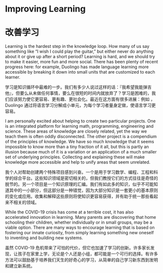 # Improving Learning
# 改善学习

Learning is the hardest step in the knowledge loop. How many of us say something like “I wish I could play the guitar,” but either never do anything about it or give up after a short period? Learning is hard, and we should try to make it easier, more fun and more social. There has been plenty of recent progress here: for example, Duolingo has made language learning more accessible by breaking it down into small units that are customized to each learner.

学习是知识循环中最难的一步。我们有多少人说过这样的话：『我希望我能弹吉他』，但要么从未做任何事情，要么在很短的时间内就放弃了？学习是困难的，我们应该努力使它更容易、更有趣、更社会化。最近在这方面有很多进展：例如 ，Duolingo 通过将语言学习分解成小单元，为每个学习者量身定做，使语言学习更容易。

I am personally excited about helping to create two particular projects. One is an integrated platform for learning math, programming, engineering and science. These areas of knowledge are closely related, yet the way we teach them is often oddly disconnected. The other project is a compendium of the principles of knowledge. We have so much knowledge that it seems impossible to know more than a tiny fraction of it all, but this is partly an illusion because much of it is a variation or an application of a much smaller set of underlying principles. Collecting and explaining these will make knowledge more accessible and help to unify areas that seem unrelated.

我个人对帮助创建两个特殊项目感到兴奋。一个是用于学习数学、编程、工程和科学的综合平台。这些知识领域是密切相关的，但我们教授它们的方式往往是奇怪的脱节的。另一个项目是一个知识原理的汇编。我们有如此多的知识，似乎不可能知道其中的一小部分，但这部分是一种错觉，因为大部分知识是一套更小的基本原则的变化或应用。收集和解释这些原则将使知识更容易获得，并有助于统一那些看起来不相关的领域。

While the COVID-19 crisis has come at a terrible cost, it has also accelerated innovation in learning. Many parents are discovering that home schooling their children, whether individually or in small groups, may be a viable option. There are many ways to encourage learning that is based on fostering our innate curiosity, from simply learning something new oneself to inventing and building new systems.

虽然 COVID-19 危机带来了可怕的代价，但它也加速了学习的创新。许多家长发现，让孩子在家里上学，无论是个人还是小组，都可能是一个可行的选择。有许多方法可以鼓励基于培养我们天生的好奇心的学习，从简单的自己学习新东西到发明和建立新系统。

